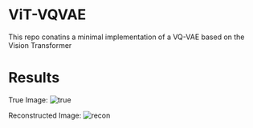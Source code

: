 # ViT-VQVAE

This repo conatins a minimal implementation of a VQ-VAE based on the Vision Transformer

# Results
True Image:
![true](https://github.com/user-attachments/assets/c345843d-489b-45bf-a4fd-49950fb511d2)

Reconstructed Image:
![recon](https://github.com/user-attachments/assets/31204ef7-cf02-4815-b4c3-e3f3d51e2079)

